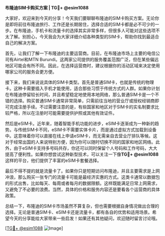 **布隆迪SIM卡购买方案 | TG💪+ @esim1088**

大家好，欢迎来到今天的分享！今天我们要聊聊布隆迪的SIM卡购买方案。无论你是即将前往布隆迪旅行、工作还是长期居住，选择合适的SIM卡都是必不可少的一步。在布隆迪，手机卡和流量卡的选择其实非常多样，但很多人可能对这些选项不太了解。别担心，今天我会为大家详细介绍各种类型的SIM卡，帮助你找到最适合自己的解决方案。

首先，让我们了解一下布隆迪的主要运营商。目前，在布隆迪市场上主要的电信公司有Airtel和MTN Burundi。这两家公司提供的服务覆盖范围广泛，但在某些偏远地区可能会有所不同。因此，在选择运营商时，建议根据你的活动区域来决定使用哪家公司的服务会更方便。

接下来，我们来说说具体的SIM卡类型。首先是普通SIM卡，也就是传统的物理卡。这种卡需要插入手机才能使用，适合那些习惯于传统方式的人群。如果你计划在布隆迪停留较长时间，并且希望稳定地使用本地网络，那么普通SIM卡是一个不错的选择。购买普通SIM卡通常非常简单，只需前往当地的营业厅或授权经销商即可完成注册手续。不过需要注意的是，有些国家和地区对于SIM卡的实名制要求比较严格，所以在注册时可能需要提供护照或其他有效证件。

然后是eSIM卡。近年来，随着智能手机功能的进步，eSIM卡逐渐成为一种新的趋势。与传统SIM卡不同，eSIM卡不需要实体卡片，而是通过虚拟方式加载到设备中。这意味着你可以直接在线上申请eSIM卡，而无需亲自去营业厅排队等候。这对于经常出国的人来说特别方便，因为你可以随时切换不同的国家和地区网络。此外，由于eSIM卡支持多号码共存，你还可以同时保留个人号码和工作号码，大大提高了便利性。如果你想尝试这种新型技术，可以关注一下像**TG💪+ @esim1088**这样的平台，他们提供了丰富的eSIM卡套餐选择。

最后不得不提的就是流量卡了。如果你只是短期访问布隆迪，并且主要需求是上网冲浪，那么购买一张专门的流量卡可能是最经济实惠的方式。这类卡通常以数据包的形式出售，比如每天、每周或者每月的数据限额。这样既能满足日常上网需求，又避免了不必要的浪费。当然，具体的价格和服务内容还是要看各个运营商的具体政策。

总结一下，布隆迪的SIM卡市场虽然不算复杂，但也需要根据自身情况做出合理的选择。无论是普通SIM卡、eSIM卡还是流量卡，都有各自的优势和适用场景。希望今天的分享能给大家带来一些启发！如果还有其他疑问，欢迎随时留言讨论哦。

[[TG💪+ @esim1088](https://t.me/s/esim1088) ![Image](https://i.postimg.cc/4NQfJmqS/Snipaste-2025-05-13-00-14-12.png)]